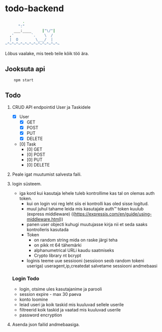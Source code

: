 # todo-backend

```bash
        .
      ":"
    ___:____     |"\/"|
  ,'        `.    \  /
  |  O        \___/  |
~^~^~^~^~^~^~^~^~^~^~^~^~
```
Lõbus vaalake, mis teeb teile kõik töö ära.


## Jooksuta api

```bash
    npm start
```

## Todo

1. CRUD API endpointid User ja Taskidele
    - [x] User
        - [x] GET
        - [x] POST
        - [x] PUT
        - [x] DELETE
    - [0] Task
        - [0] GET
        - [0] POST
        - [0] PUT
        - [0] DELETE
2. Peale igat muutumist salvesta faili.
3. login süsteem.
    - iga kord kui kasutaja lehele tuleb kontrollime kas tal on olemas auth token.
        - kui on login voi reg leht siis ei kontrolli kas oled sisse logitud.
        - muul juhul tahame leida mis kasutajale auth™ token kuulub (express middleware) ((https://expressjs.com/en/guide/using-middleware.html))
        - panen user objecti kuhugi muutujasse kirja nii et seda saaks kontrolleris kasutada
        - Token 
            - on random string mida on raske järgi teha
            - on pikk nt 64 tähemärki
            - alphanumetrical URLi kaudu saatmiseks
            - Crypto library nt bcrypt
        - loginis teeme uue sessiooni (sessioon seob random tokeni useriga) useragent,ip,createdat salvetame sessiooni andmebaasi

    ### Login Todo
    - login, otsime ules kasutajanime ja parooli
    - session expire - max 30 paeva
    - konto loomine
    - leiad useri ja koik taskid mis kuuluvad sellele userile
    - filtreerid koik taskid ja vaatad mis kuuluvad userile
    - password encryption
    
4. Asenda json failid andmebaasiga.
